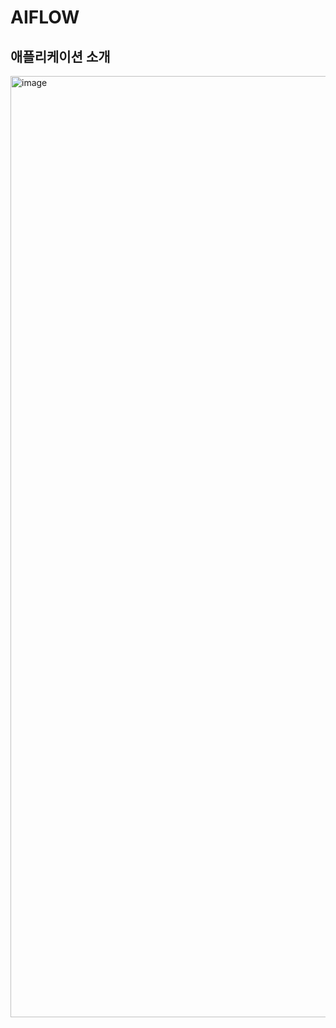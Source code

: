 # AIFLOW

## 애플리케이션 소개


<img width="1506" alt="image" src="https://github.com/user-attachments/assets/8f6c10e3-b226-4cb1-820a-025261079ad7" />
